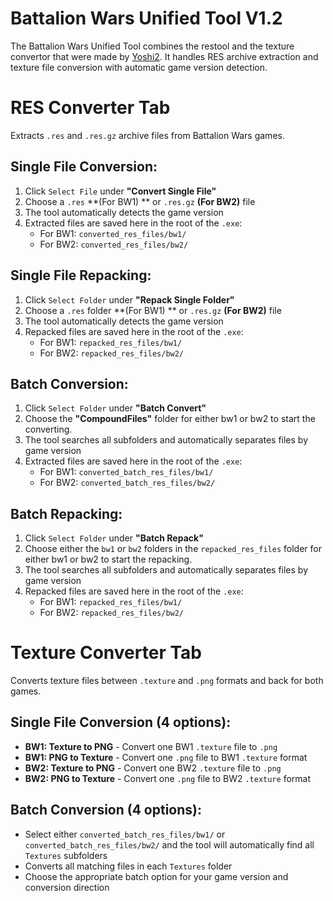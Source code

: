 # Battalion Wars Unified Tool V1.2
The Battalion Wars Unified Tool combines the restool and the texture convertor that were made by [Yoshi2](https://github.com/RenolY2). It handles RES archive extraction and texture file conversion with automatic game version detection.

# RES Converter Tab
Extracts `.res` and `.res.gz` archive files from Battalion Wars games.

## **Single File Conversion:**
1. Click `Select File` under **"Convert Single File"**
2. Choose a `.res` **(For BW1) ** or `.res.gz` **(For BW2)** file
3. The tool automatically detects the game version
4. Extracted files are saved here in the root of the `.exe`:
   - For BW1: `converted_res_files/bw1/`
   - For BW2: `converted_res_files/bw2/`

## **Single File Repacking:**
1. Click `Select Folder` under **"Repack Single Folder"**
2. Choose a `.res` folder **(For BW1) ** or `.res.gz` **(For BW2)** file
3. The tool automatically detects the game version
4. Repacked files are saved here in the root of the `.exe`:
   - For BW1: `repacked_res_files/bw1/`
   - For BW2: `repacked_res_files/bw2/`

## **Batch Conversion:**
1. Click `Select Folder` under **"Batch Convert"**
2. Choose the **"CompoundFiles"** folder for either bw1 or bw2 to start the converting.
3. The tool searches all subfolders and automatically separates files by game version
4. Extracted files are saved here in the root of the `.exe`:
   - For BW1: `converted_batch_res_files/bw1/`
   - For BW2: `converted_batch_res_files/bw2/`

## **Batch Repacking:**
1. Click `Select Folder` under **"Batch Repack"**
2. Choose either the `bw1` or `bw2` folders in the `repacked_res_files` folder for either bw1 or bw2 to start the repacking.
3. The tool searches all subfolders and automatically separates files by game version
4. Repacked files are saved here in the root of the `.exe`:
   - For BW1: `repacked_res_files/bw1/`
   - For BW2: `repacked_res_files/bw2/`

# Texture Converter Tab
Converts texture files between `.texture` and `.png` formats and back for both games.

## **Single File Conversion (4 options):**
- **BW1: Texture to PNG** - Convert one BW1 `.texture` file to `.png`
- **BW1: PNG to Texture** - Convert one `.png` file to BW1 `.texture` format
- **BW2: Texture to PNG** - Convert one BW2 `.texture` file to `.png`
- **BW2: PNG to Texture** - Convert one `.png` file to BW2 `.texture` format

## **Batch Conversion (4 options):**
- Select either `converted_batch_res_files/bw1/` or `converted_batch_res_files/bw2/` and the tool will automatically find all `Textures` subfolders
- Converts all matching files in each `Textures` folder
- Choose the appropriate batch option for your game version and conversion direction
